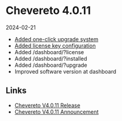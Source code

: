 # Chevereto 4.0.11

2024-02-21

- [Added one-click upgrade system](https://chevereto.com/community/threads/chevereto-v4-0-11-annoncement.15317/post-75748)
- [Added license key configuration](https://chevereto.com/community/threads/chevereto-v4-0-11-annoncement.15317/post-75749)
- Added /dashboard/?license
- Added /dashboard/?installed
- Added /dashboard/?upgrade
- Improved software version at dashboard

## Links

- [Chevereto V4.0.11 Release](https://chevereto.com/community/threads/chevereto-v4-0-11.15321/)
- [Chevereto V4.0.11 Announcement](https://chevereto.com/community/threads/chevereto-v4-0-11-annoncement.15317/)
